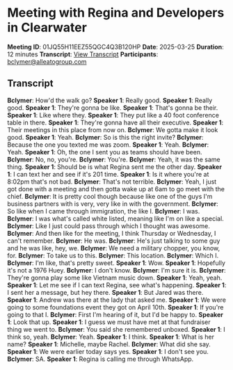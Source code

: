 # Meeting with Regina and Developers in Clearwater
**Meeting ID**: 01JQ55H11EEZ55QGC4Q3B120HP
**Date**: 2025-03-25
**Duration**: 12 minutes
**Transcript**: [View Transcript](https://app.fireflies.ai/view/01JQ55H11EEZ55QGC4Q3B120HP)
**Participants**: bclymer@alleatogroup.com

## Transcript
**Bclymer**: How'd the walk go?
**Speaker 1**: Really good.
**Speaker 1**: Really good.
**Speaker 1**: They're gonna be like.
**Speaker 1**: That's gonna be their.
**Speaker 1**: Like where they.
**Speaker 1**: They put like a 40 foot conference table in there.
**Speaker 1**: They're gonna have all their executive.
**Speaker 1**: Their meetings in this place from now on.
**Bclymer**: We gotta make it look good.
**Speaker 1**: Yeah.
**Bclymer**: So is this the right invite?
**Bclymer**: Because the one you texted me was zoom.
**Speaker 1**: Yeah.
**Bclymer**: Yeah.
**Speaker 1**: Oh, the one I sent you as teams should have been.
**Bclymer**: No, no, you're.
**Bclymer**: You're.
**Bclymer**: Yeah, it was the same thing.
**Speaker 1**: Should be is what Regina sent me the other day.
**Speaker 1**: I can text her and see if it's 201 time.
**Speaker 1**: Is it where you're at 8:02pm that's not bad.
**Bclymer**: That's not terrible.
**Bclymer**: Yeah, I just got done with a meeting and then gotta wake up at 6am to go meet with the chief.
**Bclymer**: It is pretty cool though because like one of the guys I'm business partners with is very, very like in with the government.
**Bclymer**: So like when I came through immigration, the like I.
**Bclymer**: I was.
**Bclymer**: I was what's called white listed, meaning like I'm on like a special.
**Bclymer**: Like I just could pass through which I thought was awesome.
**Bclymer**: And then like for the meeting, I think Thursday or Wednesday, I can't remember.
**Bclymer**: He was.
**Bclymer**: He's just talking to some guy and he was like, hey, we.
**Bclymer**: We need a military chopper, you know, for.
**Bclymer**: To take us to this.
**Bclymer**: This location.
**Bclymer**: Which I.
**Bclymer**: I'm like, that's pretty sweet.
**Speaker 1**: Wow.
**Speaker 1**: Hopefully it's not a 1976 Huey.
**Bclymer**: I don't know.
**Bclymer**: I'm sure it is.
**Bclymer**: They're gonna play some like Vietnam music down.
**Speaker 1**: Yeah, yeah.
**Speaker 1**: Let me see if I can text Regina, see what's happening.
**Speaker 1**: I sent her a message, but hey there.
**Speaker 1**: But Jared was there.
**Speaker 1**: Andrew was there at the lady that asked me.
**Speaker 1**: We were going to some foundations event they got on April 10th.
**Speaker 1**: If you're going to that I.
**Bclymer**: First I'm hearing of it, but I'd be happy to.
**Speaker 1**: Look that up.
**Speaker 1**: I guess we must have met at that fundraiser thing we went to.
**Bclymer**: You said she remembered unboxed.
**Speaker 1**: I think so, yeah.
**Bclymer**: Yeah.
**Speaker 1**: I think.
**Speaker 1**: What is her name?
**Speaker 1**: Michelle, maybe Rachel.
**Bclymer**: What did she say.
**Speaker 1**: We were earlier today says yes.
**Speaker 1**: I don't see you.
**Bclymer**: SA.
**Speaker 1**: Regina is calling me through WhatsApp.